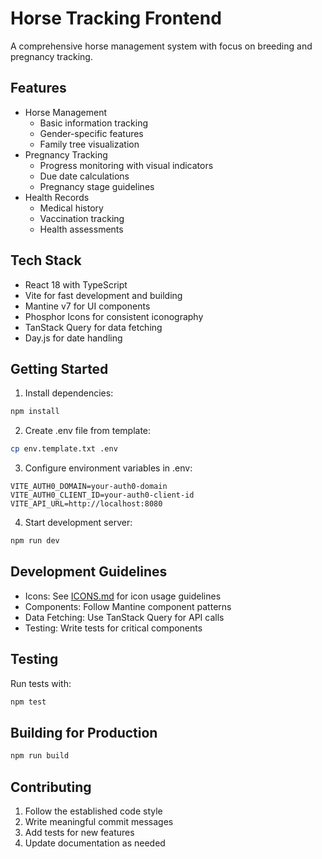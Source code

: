 # Horse Tracking Frontend

A comprehensive horse management system with focus on breeding and pregnancy tracking.

## Features

- Horse Management
  - Basic information tracking
  - Gender-specific features
  - Family tree visualization
- Pregnancy Tracking
  - Progress monitoring with visual indicators
  - Due date calculations
  - Pregnancy stage guidelines
- Health Records
  - Medical history
  - Vaccination tracking
  - Health assessments

## Tech Stack

- React 18 with TypeScript
- Vite for fast development and building
- Mantine v7 for UI components
- Phosphor Icons for consistent iconography
- TanStack Query for data fetching
- Day.js for date handling

## Getting Started

1. Install dependencies:

```bash
npm install
```

2. Create .env file from template:

```bash
cp env.template.txt .env
```

3. Configure environment variables in .env:

```env
VITE_AUTH0_DOMAIN=your-auth0-domain
VITE_AUTH0_CLIENT_ID=your-auth0-client-id
VITE_API_URL=http://localhost:8080
```

4. Start development server:

```bash
npm run dev
```

## Development Guidelines

- Icons: See [ICONS.md](docs/ICONS.md) for icon usage guidelines
- Components: Follow Mantine component patterns
- Data Fetching: Use TanStack Query for API calls
- Testing: Write tests for critical components

## Testing

Run tests with:

```bash
npm test
```

## Building for Production

```bash
npm run build
```

## Contributing

1. Follow the established code style
2. Write meaningful commit messages
3. Add tests for new features
4. Update documentation as needed
